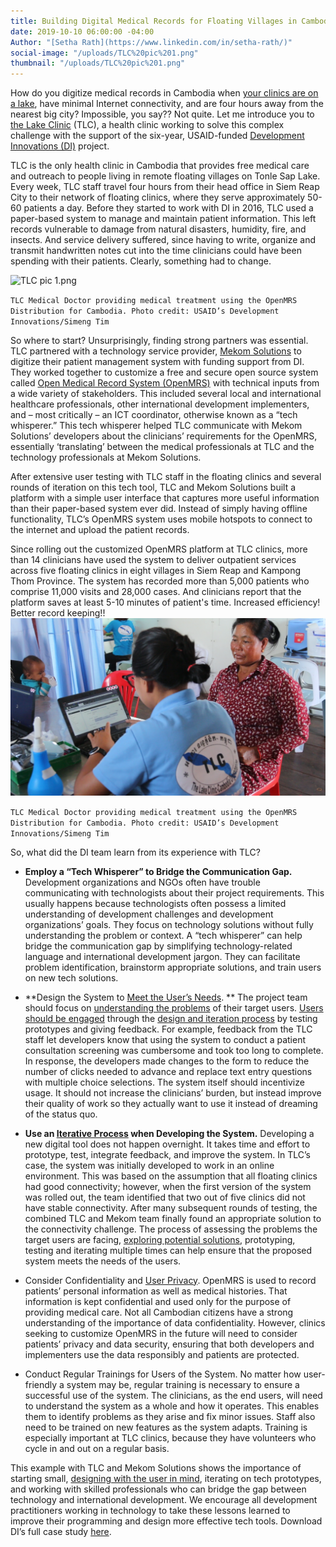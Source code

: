 ```yaml
---
title: Building Digital Medical Records for Floating Villages in Cambodia
date: 2019-10-10 06:00:00 -04:00
Author: "[Setha Rath](https://www.linkedin.com/in/setha-rath/)"
social-image: "/uploads/TLC%20pic%201.png"
thumbnail: "/uploads/TLC%20pic%201.png"
---
```


How do you digitize medical records in Cambodia when [your clinics are on a lake](https://www.youtube.com/watch?v=5DRZBiE6BTE), have minimal Internet connectivity, and are four hours away from the nearest big city? Impossible, you say?? Not quite. Let me introduce you to [the Lake Clinic](https://www.lakeclinic.org/) (TLC), a health clinic working to solve this complex challenge with the support of the six-year, USAID-funded [Development Innovations (DI)](https://www.development-innovations.org) project.

TLC is the only health clinic in Cambodia that provides free medical care and outreach to people living in remote floating villages on Tonle Sap Lake. Every week, TLC staff travel four hours from their head office in Siem Reap City to their network of floating clinics, where they serve approximately 50-60 patients a day. Before they started to work with DI in 2016, TLC used a paper-based system to manage and maintain patient information. This left records vulnerable to damage from natural disasters, humidity, fire, and insects. And service delivery suffered, since having to write, organize and transmit handwritten notes cut into the time clinicians could have been spending with their patients. Clearly, something had to change.

<!--more-->

![TLC pic 1.png](/uploads/TLC%20pic%201.png)

`TLC Medical Doctor providing medical treatment using the OpenMRS Distribution for Cambodia. Photo credit: USAID’s Development Innovations/Simeng Tim`

So where to start? Unsurprisingly, finding strong partners was essential. TLC partnered with a technology service provider, [Mekom Solutions](https://mekomsolutions.com/) to digitize their patient management system with funding support from DI. They worked together to customize a free and secure open source system called [Open Medical Record System (OpenMRS)](https://openmrs.org/) with technical inputs from a wide variety of stakeholders. This included several local and international healthcare professionals, other international development implementers, and – most critically – an ICT coordinator, otherwise known as a “tech whisperer.” This tech whisperer helped TLC communicate with Mekom Solutions’ developers about the clinicians’ requirements for the OpenMRS, essentially ‘translating’ between the medical professionals at TLC and the technology professionals at Mekom Solutions.

After extensive user testing with TLC staff in the floating clinics and several rounds of iteration on this tech tool, TLC and Mekom Solutions built a platform with a simple user interface that captures more useful information than their paper-based system ever did. Instead of simply having offline functionality, TLC’s OpenMRS system uses mobile hotspots to connect to the internet and upload the patient records. 

Since rolling out the customized OpenMRS platform at TLC clinics, more than 14 clinicians have used the system to deliver outpatient services across five floating clinics in eight villages in Siem Reap and Kampong Thom Province. The system has recorded more than 5,000 patients who comprise 11,000 visits and 28,000 cases. And clinicians report that the platform saves at least 5-10 minutes of patient's time.  Increased efficiency! Better record keeping!! ![TLC pic 2.png](/uploads/TLC%20pic%202.png)

`TLC Medical Doctor providing medical treatment using the OpenMRS Distribution for Cambodia. Photo credit: USAID’s Development Innovations/Simeng Tim`

So, what did the DI team learn from its experience with TLC?

* **Employ a “Tech Whisperer” to Bridge the Communication Gap.** Development organizations and NGOs often have trouble communicating with technologists about their project requirements. This usually happens because technologists often possess a limited understanding of development challenges and development organizations’ goals. They focus on technology solutions without fully understanding the problem or context. A “tech whisperer” can help bridge the communication gap by simplifying technology-related language and international development jargon. They can facilitate problem identification, brainstorm appropriate solutions, and train users on new tech solutions.

* **Design the System to [Meet the User’s Needs](https://dai-global-digital.com/5-tips-for-doing-international-design-research.html). ** The project team should focus on [understanding the problems](https://dai-global-digital.com/app-ui.html) of their target users.  [Users should be engaged](https://dai-global-digital.com/nobody-cares-what-tech-you-use.html) through the [design and iteration process](https://www.development-innovations.org/blog/tips-tricks-design/) by testing prototypes and giving feedback. For example, feedback from the TLC staff let developers know that using the system to conduct a patient consultation screening was cumbersome and took too long to complete. In response, the developers made changes to the form to reduce the number of clicks needed to advance and replace text entry questions with multiple choice selections. The system itself should incentivize usage. It should not increase the clinicians’ burden, but instead improve their quality of work so they actually want to use it instead of dreaming of the status quo.

* **Use an [Iterative Process](https://dai-global-digital.com/cambodia-second-chance-fund.html) when Developing the System.** Developing a new digital tool does not happen overnight. It takes time and effort to prototype, test, integrate feedback, and improve the system. In TLC’s case, the system was initially developed to work in an online environment. This was based on the assumption that all floating clinics had good connectivity; however, when the first version of the system was rolled out, the team identified that two out of five clinics did not have stable connectivity. After many subsequent rounds of testing, the combined TLC and Mekom team finally found an appropriate solution to the connectivity challenge. The process of assessing the problems the target users are facing, [exploring potential solutions](https://dai-global-digital.com/lean-design-for-development-a-practical-approach-to-human-centered-design.html), prototyping, testing and iterating multiple times can help ensure that the proposed system meets the needs of the users.

* Consider Confidentiality and [User Privacy](https://dai-global-digital.com/beyond-good-intentions-a-human-centred-approach-to-privacy-rights.html). OpenMRS is used to record patients’ personal information as well as medical histories. That information is kept confidential and used only for the purpose of providing medical care. Not all Cambodian citizens have a strong understanding of the importance of data confidentiality. However, clinics seeking to customize OpenMRS in the future will need to consider patients’ privacy and data security, ensuring that both developers and implementers use the data responsibly and patients are protected.

* Conduct Regular Trainings for Users of the System. No matter how user-friendly a system may be, regular training is necessary to ensure a successful use of the system. The clinicians, as the end users, will need to understand the system as a whole and how it operates. This enables them to identify problems as they arise and fix minor issues. Staff also need to be trained on new features as the system adapts.  Training is especially important at TLC clinics, because they have volunteers who cycle in and out on a regular basis.

This example with TLC and Mekom Solutions shows the importance of starting small, [designing with the user in mind](https://www.development-innovations.org/blog/why-do-we-care-about-user-research/), iterating on tech prototypes, and working with skilled professionals who can bridge the gap between technology and international development. We encourage all development practitioners working in technology to take these lessons learned to improve their programming and design more effective tech tools. Download DI’s full case study [here](https://www.development-innovations.org/wp-content/uploads/2019/09/TLC-Case-Study.pdf).